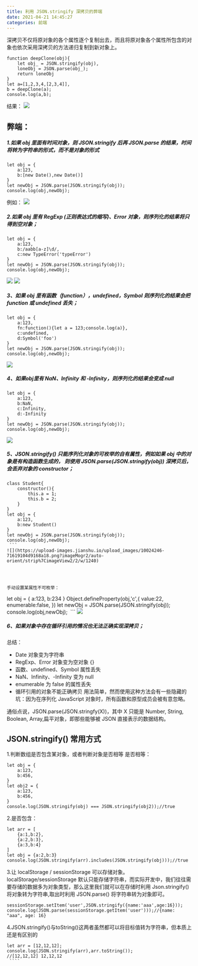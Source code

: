 ```yaml
---
title: 利用 JSON.stringify 深拷贝的弊端
date: 2021-04-21 14:45:27
categories: 前端
---
```

深拷贝不仅将原对象的各个属性逐个复制出去，而且将原对象各个属性所包含的对象也依次采用深拷贝的方法递归复制到新对象上。
```
function deepClone(obj){
    let obj_ = JSON.stringify(obj),
    loneObj = JSON.parse(obj_);
    return loneObj
}
let a=[1,2,3,4,[2,3,4]],
b = deepClone(a);
console.log(a,b);
```
结果：
![](https://upload-images.jianshu.io/upload_images/10024246-e4e276aba8a446aa.png?imageMogr2/auto-orient/strip%7CimageView2/2/w/1240)


## 弊端：
##### 1.如果 obj 里面有时间对象，则 JSON.stringify 后再 JSON.parse 的结果，时间将转为字符串的形式，而不是对象的形式
```
let obj = {
    a:123,
    b:[new Date(),new Date()]
}
let newObj = JSON.parse(JSON.stringify(obj));
console.log(obj,newObj);
```
例如：
![](https://upload-images.jianshu.io/upload_images/10024246-f7c03875bd5412ae.png?imageMogr2/auto-orient/strip%7CimageView2/2/w/1240)



##### 2.如果 obj 里有 RegExp (正则表达式的缩写)、Error 对象，则序列化的结果将只得到空对象；
```
let obj = {
    a:123,
    b:/aabb[a-z]\d/,
    c:new TypeError('typeError')
}
let newObj = JSON.parse(JSON.stringify(obj));
console.log(obj,newObj);
```
![](https://upload-images.jianshu.io/upload_images/10024246-0e273cafa2f303ca.png?imageMogr2/auto-orient/strip%7CimageView2/2/w/1240)
![](https://upload-images.jianshu.io/upload_images/10024246-814ec09b0a942374.png?imageMogr2/auto-orient/strip%7CimageView2/2/w/1240)




##### 3、如果 obj 里有函数（function），undefined，Symbol 则序列化的结果会把 function 或 undefined 丢失；
```
let obj = {
    a:123,
    fn:function(){let a = 123;console.log(a)},
    c:undefined,
    d:Symbol('foo')
}
let newObj = JSON.parse(JSON.stringify(obj));
console.log(obj,newObj);
```
![](https://upload-images.jianshu.io/upload_images/10024246-25b032809dfcf831.png?imageMogr2/auto-orient/strip%7CimageView2/2/w/1240)


##### 4、如果obj里有 NaN、Infinity 和 -Infinity，则序列化的结果会变成 null
```
let obj = {
    a:123,
    b:NaN,
    c:Infinity,
    d:-Infinity
}
let newObj = JSON.parse(JSON.stringify(obj));
console.log(obj,newObj);
```
![](https://upload-images.jianshu.io/upload_images/10024246-7b63f03dccb24601.png?imageMogr2/auto-orient/strip%7CimageView2/2/w/1240)


##### 5、JSON.stringify() 只能序列化对象的可枚举的自有属性，例如如果 obj 中的对象是有构造函数生成的， 则使用 JSON.parse(JSON.stringify(obj)) 深拷贝后，会丢弃对象的 constructor；
```
class Student{
    constructor(){
        this.a = 1;
        this.b = 2;
    }
}
let obj = {
    a:123,
    b:new Student()
}
let newObj = JSON.parse(JSON.stringify(obj));
console.log(obj,newObj);
 ```
![](https://upload-images.jianshu.io/upload_images/10024246-71619104d9168a18.png?imageMogr2/auto-orient/strip%7CimageView2/2/w/1240)




手动设置某属性不可枚举：
```
let obj = {
    a:123,
    b:234
}
Object.defineProperty(obj,'c',{
    value:22,
    enumerable:false,
})
let newObj = JSON.parse(JSON.stringify(obj));
console.log(obj,newObj);
 ```
![](https://upload-images.jianshu.io/upload_images/10024246-739d98fb75d5d364.png?imageMogr2/auto-orient/strip%7CimageView2/2/w/1240)


##### 6、如果对象中存在循环引用的情况也无法正确实现深拷贝；
总结：

- Date 对象变为字符串
- RegExp、Error 对象变为空对象 {}
- 函数、undefined、Symbol 属性丢失
- NaN、Infinity、-Infinity 变为 null
- enumerable 为 false 的属性丢失
- 循环引用的对象不能正确拷贝
用法简单，然而使用这种方法会有一些隐藏的坑：因为在序列化 JavaScript 对象时，所有函数和原型成员会被有意忽略。

通俗点说，JSON.parse(JSON.stringfy(X))，其中 X 只能是 Number, String, Boolean, Array,扁平对象，即那些能够被 JSON 直接表示的数据结构。

##  JSON.stringify() 常用方式
1.判断数组是否包含某对象，或者判断对象是否相等
是否相等：
```
let obj = {
    a:123,
    b:456,
}
let obj2 = {
    a:123,
    b:456,
}
console.log(JSON.stringify(obj) === JSON.stringify(obj2));//true
```
2.是否包含：
```
let arr = [
    {a:1,b:2},
    {a:2,b:3},
    {a:3,b:4}
]
let obj = {a:2,b:3}
console.log(JSON.stringify(arr).includes(JSON.stringify(obj)));//true
```
3.让 localStorage / sessionStorage 可以存储对象。
localStorage/sessionStorage 默认只能存储字符串，而实际开发中，我们往往需要存储的数据多为对象类型，那么这里我们就可以在存储时利用 Json.stringify() 将对象转为字符串,取出时利用 JSON.parse() 将字符串转为对象即可。
```
sessionStorage.setItem('user',JSON.stringify({name:'aaa',age:16}));
console.log(JSON.parse(sessionStorage.getItem('user')));//{name: "aaa", age: 16}
```
4.JSON.stringify()与toString()这两者虽然都可以将目标值转为字符串，但本质上还是有区别的
```
let arr = [12,12,12];
console.log(JSON.stringify(arr),arr.toString());
//[12,12,12] 12,12,12
 ````